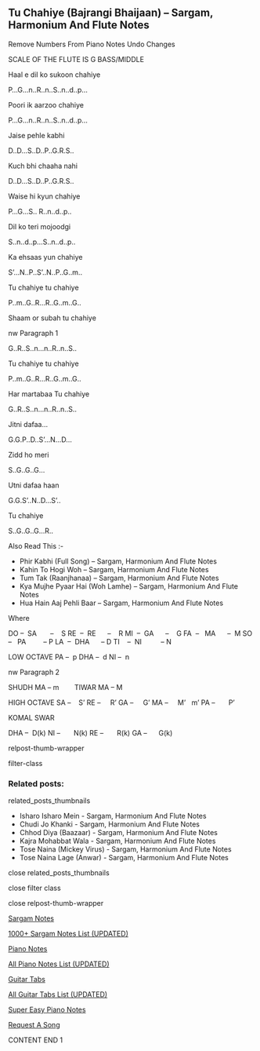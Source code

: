 
## Tu Chahiye (Bajrangi Bhaijaan) – Sargam, Harmonium And Flute Notes

Remove Numbers From Piano Notes
Undo Changes

SCALE OF THE FLUTE IS G BASS/MIDDLE

Haal e dil ko sukoon chahiye

P…G…n..R..n..S..n..d..p…

Poori ik aarzoo chahiye

P…G…n..R..n..S..n..d..p…

Jaise pehle kabhi

D..D…S..D..P..G.R.S..

Kuch bhi chaaha nahi

D..D…S..D..P..G.R.S..

Waise hi kyun chahiye

P…G…S.. R..n..d..p..

Dil ko teri mojoodgi

S..n..d..p…S..n..d..p..

Ka ehsaas yun chahiye

S’…N..P..S’..N..P..G..m..

Tu chahiye tu chahiye

P..m..G..R…R..G..m..G..

Shaam or subah tu chahiye

nw Paragraph 1

G..R..S..n…n..R..n..S..

Tu chahiye tu chahiye

P..m..G..R…R..G..m..G..

Har martabaa Tu chahiye

G..R..S..n…n..R..n..S..

Jitni dafaa…

G.G.P..D..S’…N…D…

Zidd ho meri

S..G..G..G…

Utni dafaa haan

G.G.S’..N..D…S’..

Tu chahiye

S..G..G..G…R..

Also Read This :-

* Phir Kabhi (Full Song) – Sargam, Harmonium And Flute Notes
* Kahin To Hogi Woh – Sargam, Harmonium And Flute Notes
* Tum Tak (Raanjhanaa) – Sargam, Harmonium And Flute Notes
* Kya Mujhe Pyaar Hai (Woh Lamhe) – Sargam, Harmonium And Flute Notes
* Hua Hain Aaj Pehli Baar – Sargam, Harmonium And Flute Notes

Where

DO –  SA       –    S
RE  –  RE      –    R
MI  –  GA      –    G
FA  –   MA      –  M
SO  –   PA         – P
LA  –  DHA      – D
TI    –  NI          – N

LOW OCTAVE
PA –  p
DHA –  d
NI –  n

nw Paragraph 2

SHUDH MA – m        TIWAR MA – M

HIGH OCTAVE
SA –    S’
RE –     R’
GA –     G’
MA –     M’   m’
PA –       P’

KOMAL SWAR

DHA –  D(k)
NI –       N(k)
RE –       R(k)
GA –      G(k)

relpost-thumb-wrapper

filter-class

### Related posts:

related_posts_thumbnails

* Isharo Isharo Mein - Sargam, Harmonium And Flute Notes
* Chudi Jo Khanki - Sargam, Harmonium And Flute Notes
* Chhod Diya (Baazaar) - Sargam, Harmonium And Flute Notes
* Kajra Mohabbat Wala - Sargam, Harmonium And Flute Notes
* Tose Naina (Mickey Virus) - Sargam, Harmonium And Flute Notes
* Tose Naina Lage (Anwar) - Sargam, Harmonium And Flute Notes

close related_posts_thumbnails

close filter class

close relpost-thumb-wrapper

[Sargam Notes](https://www.notationsworld.com/sargam-notes.html)

[1000+ Sargam Notes List (UPDATED)](https://www.notationsworld.com/all-songs-list-sargam-notes.html)

[Piano Notes](https://www.notationsworld.com/piano-notes.html)

[All Piano Notes List (UPDATED)](https://www.notationsworld.com/all-songs-list-piano-notes.html)

[Guitar Tabs](https://www.notationsworld.com/guitar-tabs.html)

[All Guitar Tabs List (UPDATED)](https://www.notationsworld.com/all-songs-list-guitar-tabs.html)

[Super Easy Piano Notes](https://studywall.in/)

[Request A Song](https://www.notationsworld.com/request-a-song.html)

CONTENT END 1

